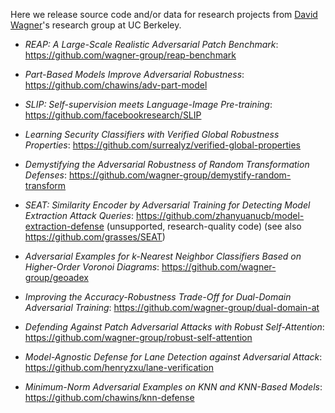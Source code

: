 Here we release source code and/or data for research projects from [David Wagner](https://people.eecs.berkeley.edu/~daw/)'s research group at UC Berkeley.

- *REAP: A Large-Scale Realistic Adversarial Patch Benchmark*: https://github.com/wagner-group/reap-benchmark

- *Part-Based Models Improve Adversarial Robustness*: https://github.com/chawins/adv-part-model

- *SLIP: Self-supervision meets Language-Image Pre-training*: https://github.com/facebookresearch/SLIP

- *Learning Security Classifiers with Verified Global Robustness Properties*: https://github.com/surrealyz/verified-global-properties

- *Demystifying the Adversarial Robustness of Random Transformation Defenses*: https://github.com/wagner-group/demystify-random-transform

- *SEAT: Similarity Encoder by Adversarial Training for Detecting Model Extraction Attack Queries*: https://github.com/zhanyuanucb/model-extraction-defense (unsupported, research-quality code) (see also https://github.com/grasses/SEAT)

- *Adversarial Examples for k-Nearest Neighbor Classifiers Based on Higher-Order Voronoi Diagrams*: https://github.com/wagner-group/geoadex

- *Improving the Accuracy-Robustness Trade-Off for Dual-Domain Adversarial Training*: https://github.com/wagner-group/dual-domain-at

- *Defending Against Patch Adversarial Attacks with Robust Self-Attention*: https://github.com/wagner-group/robust-self-attention

- *Model-Agnostic Defense for Lane Detection against Adversarial Attack*: https://github.com/henryzxu/lane-verification

- *Minimum-Norm Adversarial Examples on KNN and KNN-Based Models*: https://github.com/chawins/knn-defense
